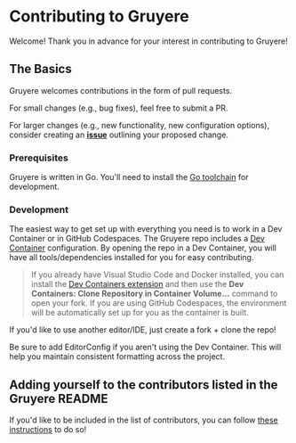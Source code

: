 # Contributing to Gruyere

Welcome! Thank you in advance for your interest in contributing to Gruyere!

## The Basics

Gruyere welcomes contributions in the form of pull requests.

For small changes (e.g., bug fixes), feel free to submit a PR.

For larger changes (e.g., new functionality, new configuration options), consider
creating an [**issue**](https://github.com/savannahostrowski/gruyere/issues) outlining your proposed
change.

### Prerequisites

Gruyere is written in Go. You'll need to install the [Go toolchain](https://go.dev/doc/install) for development.

### Development

The easiest way to get set up with everything you need is to work in a Dev Container or in GitHub Codespaces. The Gruyere repo includes a [Dev Container](https://containers.dev/) configuration. By opening the repo in a Dev Container, you will have all tools/dependencies installed for you for easy contributing.

 > If you already have Visual Studio Code and Docker installed, you can install the [Dev Containers extension](https://marketplace.visualstudio.com/items?itemName=ms-vscode-remote.remote-containers) and then use the **Dev Containers: Clone Repository in Container Volume...** command to open your fork. If you are using GitHub Codespaces, the environment will be automatically set up for you as the container is built.

If you'd like to use another editor/IDE, just create a fork + clone the repo!

Be sure to add EditorConfig if you aren't using the Dev Container. This will help you maintain consistent formatting across the project.

## Adding yourself to the contributors listed in the Gruyere README

If you'd like to be included in the list of contributors, you can follow [these instructions](https://allcontributors.org/docs/en/bot/usage) to do so!
